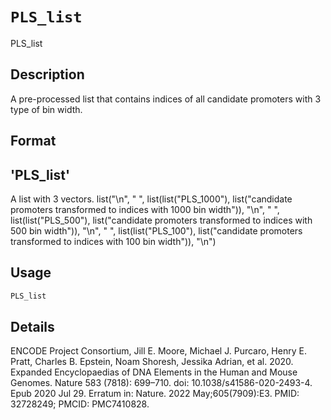 # `PLS_list`

PLS_list


## Description

A pre-processed list that contains indices of all candidate promoters with 3 type of bin width.


## Format

## 'PLS_list'
 A list with 3 vectors.
 list("\n", "  ", list(list("PLS_1000"), list("candidate promoters transformed to indices with 1000 bin width")), "\n", "  ", list(list("PLS_500"), list("candidate promoters transformed to indices with 500 bin width")), "\n", "  ", list(list("PLS_100"), list("candidate promoters transformed to indices with 100 bin width")), "\n")


## Usage

```r
PLS_list
```


## Details

ENCODE Project Consortium, Jill E. Moore, Michael J. Purcaro, Henry E. Pratt, Charles B. Epstein, Noam Shoresh, Jessika Adrian, et al. 2020.
 Expanded Encyclopaedias of DNA Elements in the Human and Mouse Genomes. Nature 583 (7818): 699–710.
 doi: 10.1038/s41586-020-2493-4. Epub 2020 Jul 29. Erratum in: Nature. 2022 May;605(7909):E3. PMID: 32728249; PMCID: PMC7410828.


